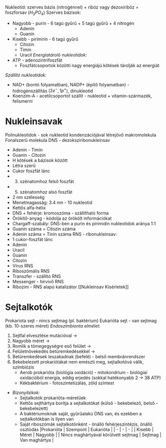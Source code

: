 Nukleotid: szerves bázis (nitrogénnel) + ribóz vagy dezoxiribóz + foszforsav ($H_3PO_4$)
Szerves bázisok:
- Nagyobb - purin - 6 tagú gyűrű + 5 tagú gyűrű + 4 nitrogén
	- Adenin
	- Guanin
- Kisebb - pirimirin - 6 tagú gyűrű
	- Citozin
	- Timin
	- Uracil
*Energiatároló nukleotidok:*
- ATP - adenozintrifoszfát
	- Foszfátcsoportok közötti nagy energiájú kötések tárolják az energiát

*Szállító nukleotidok:*
- NAD+ (bontó folyamatban), NADP+ (építő folyamatban) - hidrogénszállítás ($2e^-, 1 p^+$), dinukleotid
- Koenzim-A - acetilcsoportot szállít - nukleotid + vitamin-származék, felismerni

# Nukleinsavak
Polinukleotidok - sok nukleotid kondenzációjával létrejövő makromolekula
Fonalszerű molekula
DNS - dezoksziribonukleinsav
- Adenin - Timin
- Guanin - Citozin
- H kötések a bázisok között
- Létra szerű
- Cukor foszfát lánc
- 3. szénatomhoz felső foszfát
- 5. szénatomhoz alsó foszfát
- 2 nm szélesség
- Menetmagasság: 3.4 nm - 10 nukleotid
- Kettős alfa-hélix
- DNS + fehérje: kromoszóma - szállítható forma
- Örökítő-anyag - kódolja az örökölt információkat
- Chargaff-szabály: DNS-ben a purin és pirimidin nukleotidok aránya 1:1
- Guanin száma = Citozin száma
- Adenin száma = Tinin száma
RNS - ribonukleinsav:
- 1 cukor-foszfát lánc
- Adenin
- Uracil
- Guanin
- Citozin
- Vírus RNS
- Riboszómális RNS
- Transzfer - szállító RNS
- Messenger - hírvivő RNS
- Ribozim - RNS alapú katalizátor
[[Nukleinsav Kísérletek]]
# Sejtalkotók
Prokariota sejt - nincs sejtmag (pl. baktérium)
Eukarióta sejt - van sejtmag (kb. 10-szeres méret)
*Endoszimbionta elmélet:*
1. Sejtfal elvesztése mutációval → 
2. Nagyobb méret → 
3. Romlik a tömegegységre eső felület → 
4. Felületnövekedés betüremkedésekkel → 
5. Betüremkedések leszakadnak (befelé) - belső membránrendszer
6. Bekebelezett prokariótákat nem emészti meg, sejtalkotóvá válik, szimbiózis
	- Aerob prokarióta (biológia oxidáció) - mitokondrium - biológiai oxidációból energia, eddig erjedés (sokkal hatékonyabb 2 → 38 ATP)
	- Kékbaktérium - fotoszintetizálás, zöld színtest
- *Bizonyítékok:*
	- Sejtalkotók prokarióta-méretűek
	- Kettős sejthártya borítja a sejtalkotókat (külső - bekebelező, belső - bekebelezett)
	- A baktériumoknak saját, gyűrűalakú DNS van, és ezekben a sejtalkotókban is ilyen van
	- Saját riboszómák sejtalkotónként - önálló fehérjeszintézis, önálló osztódás
|Prokarióta | Szempont | Eukarióta |
| - | - | - |
| Kisebb | Méret | Nagyobb |
| Nincs maghártyával körülvett sejtmag | Sejtmag | Van maghártya |

